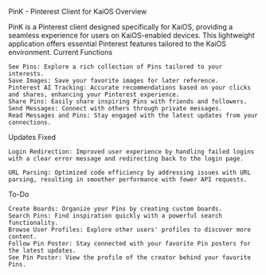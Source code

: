 PinK - Pinterest Client for KaiOS
Overview

PinK is a Pinterest client designed specifically for KaiOS, providing a seamless experience for users on KaiOS-enabled devices. This lightweight application offers essential Pinterest features tailored to the KaiOS environment.
Current Functions

    See Pins: Explore a rich collection of Pins tailored to your interests.
    Save Images: Save your favorite images for later reference.
    Pinterest AI Tracking: Accurate recommendations based on your clicks and shares, enhancing your Pinterest experience.
    Share Pins: Easily share inspiring Pins with friends and followers.
    Send Messages: Connect with others through private messages.
    Read Messages and Pins: Stay engaged with the latest updates from your connections.

Updates
Fixed

    Login Redirection: Improved user experience by handling failed logins with a clear error message and redirecting back to the login page.

    URL Parsing: Optimized code efficiency by addressing issues with URL parsing, resulting in smoother performance with fewer API requests.

To-Do

    Create Boards: Organize your Pins by creating custom boards.
    Search Pins: Find inspiration quickly with a powerful search functionality.
    Browse User Profiles: Explore other users' profiles to discover more content.
    Follow Pin Poster: Stay connected with your favorite Pin posters for the latest updates.
    See Pin Poster: View the profile of the creator behind your favorite Pins.

